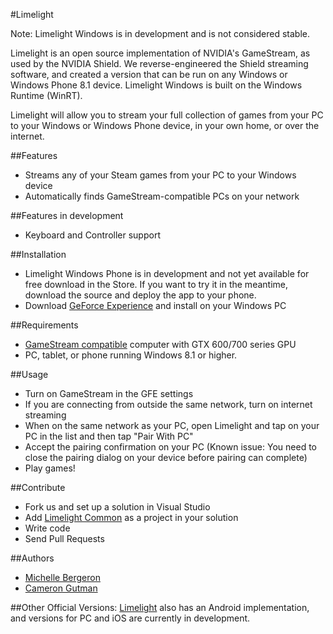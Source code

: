 #Limelight

Note: Limelight Windows is in development and is not considered stable. 

Limelight is an open source implementation of NVIDIA's GameStream, as used by the NVIDIA Shield.
We reverse-engineered the Shield streaming software, and created a version that can be run on any Windows or Windows Phone 8.1 device. Limelight Windows is built on the Windows Runtime (WinRT). 

Limelight will allow you to stream your full collection of games from your PC to your Windows or Windows Phone device,
in your own home, or over the internet.

##Features

* Streams any of your Steam games from your PC to your Windows device
* Automatically finds GameStream-compatible PCs on your network

##Features in development
* Keyboard and Controller support

##Installation

* Limelight Windows Phone is in development and not yet available for free download in the Store. If you want to try it in the meantime, download the source and deploy the app to your phone. 
* Download [GeForce Experience](http://www.geforce.com/geforce-experience) and install on your Windows PC

##Requirements

* [GameStream compatible](http://shield.nvidia.com/play-pc-games/) computer with GTX 600/700 series GPU
* PC, tablet, or phone running Windows 8.1 or higher. 

##Usage

* Turn on GameStream in the GFE settings
* If you are connecting from outside the same network, turn on internet
  streaming
* When on the same network as your PC, open Limelight and tap on your PC in the list and then tap "Pair With PC"
* Accept the pairing confirmation on your PC (Known issue: You need to close the pairing dialog on your device before pairing can complete)
* Play games!

##Contribute 
- Fork us and set up a solution in Visual Studio
- Add [Limelight Common](https://github.com/limelight-stream/limelight-common-c) as a project in your solution
- Write code
- Send Pull Requests

##Authors

* [Michelle Bergeron](https://github.com/mrb113)
* [Cameron Gutman](https://github.com/cgutman)

##Other Official Versions:
[Limelight](https://github.com/limelight-stream) also has an Android
implementation, and versions for PC and iOS are currently in development.
